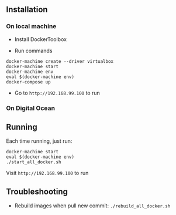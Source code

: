## Installation

### On local machine

- Install DockerToolbox

- Run commands

```
docker-machine create --driver virtualbox
docker-machine start
docker-machine env
eval $(docker-machine env)
docker-compose up
```

- Go to `http://192.168.99.100` to run


### On Digital Ocean

## Running

Each time running, just run:

```
docker-machine start
eval $(docker-machine env)
./start_all_docker.sh
```

Visit `http://192.168.99.100` to run

## Troubleshooting

- Rebuild images when pull new commit: `./rebuild_all_docker.sh`